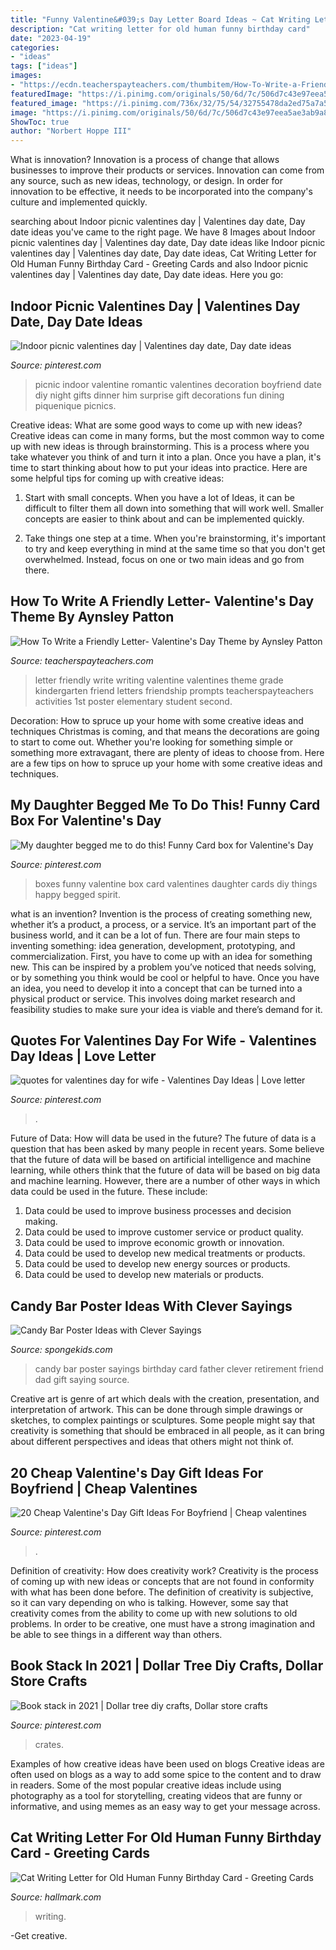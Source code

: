 ```yaml
---
title: "Funny Valentine&#039;s Day Letter Board Ideas ~ Cat Writing Letter For Old Human Funny Birthday Card"
description: "Cat writing letter for old human funny birthday card"
date: "2023-04-19"
categories:
- "ideas"
tags: ["ideas"]
images:
- "https://ecdn.teacherspayteachers.com/thumbitem/How-To-Write-a-Friendly-Letter-Valentines-Day-Theme-1500873673/original-523139-2.jpg"
featuredImage: "https://i.pinimg.com/originals/50/6d/7c/506d7c43e97eea5ae3ab9a8f9ce25c85.jpg"
featured_image: "https://i.pinimg.com/736x/32/75/54/32755478da2ed75a7a5d57d228975bbd.jpg"
image: "https://i.pinimg.com/originals/50/6d/7c/506d7c43e97eea5ae3ab9a8f9ce25c85.jpg"
ShowToc: true
author: "Norbert Hoppe III"
---
```



What is innovation?
Innovation is a process of change that allows businesses to improve their products or services. Innovation can come from any source, such as new ideas, technology, or design. In order for innovation to be effective, it needs to be incorporated into the company's culture and implemented quickly.

	

		
searching about Indoor picnic valentines day | Valentines day date, Day date ideas you've came to the right page. We have 8 Images about Indoor picnic valentines day | Valentines day date, Day date ideas like Indoor picnic valentines day | Valentines day date, Day date ideas, Cat Writing Letter for Old Human Funny Birthday Card - Greeting Cards and also Indoor picnic valentines day | Valentines day date, Day date ideas. Here you go:
		
    
## Indoor Picnic Valentines Day | Valentines Day Date, Day Date Ideas

<img loading=lazy src="https://i.pinimg.com/originals/50/6d/7c/506d7c43e97eea5ae3ab9a8f9ce25c85.jpg" onerror="this.onerror=null;this.src='https://tse3.mm.bing.net/th?id=OIP.8eLvt2ScMC6qSHgs7lc8ZgHaJ4&amp;pid=15.1';" alt="Indoor picnic valentines day | Valentines day date, Day date ideas">

_Source: pinterest.com_

>picnic indoor valentine romantic valentines decoration boyfriend date diy night gifts dinner him surprise gift decorations fun dining piquenique picnics. 

	

Creative ideas: What are some good ways to come up with new ideas?
Creative ideas can come in many forms, but the most common way to come up with new ideas is through brainstorming. This is a process where you take whatever you think of and turn it into a plan. Once you have a plan, it's time to start thinking about how to put your ideas into practice. Here are some helpful tips for coming up with creative ideas:
1) Start with small concepts. When you have a lot of Ideas, it can be difficult to filter them all down into something that will work well. Smaller concepts are easier to think about and can be implemented quickly.

2) Take things one step at a time. When you're brainstorming, it's important to try and keep everything in mind at the same time so that you don't get overwhelmed. Instead, focus on one or two main ideas and go from there.

    
## How To Write A Friendly Letter- Valentine&#039;s Day Theme By Aynsley Patton

<img loading=lazy src="https://ecdn.teacherspayteachers.com/thumbitem/How-To-Write-a-Friendly-Letter-Valentines-Day-Theme-1500873673/original-523139-2.jpg" onerror="this.onerror=null;this.src='https://tse1.mm.bing.net/th?id=OIP.PboR75wEGhaskK-lrw3X3QAAAA&amp;pid=15.1';" alt="How To Write a Friendly Letter- Valentine&#039;s Day Theme by Aynsley Patton">

_Source: teacherspayteachers.com_

>letter friendly write writing valentine valentines theme grade kindergarten friend letters friendship prompts teacherspayteachers activities 1st poster elementary student second. 

	

Decoration: How to spruce up your home with some creative ideas and techniques
Christmas is coming, and that means the decorations are going to start to come out. Whether you're looking for something simple or something more extravagant, there are plenty of ideas to choose from. Here are a few tips on how to spruce up your home with some creative ideas and techniques.

    
## My Daughter Begged Me To Do This! Funny Card Box For Valentine&#039;s Day

<img loading=lazy src="https://i.pinimg.com/originals/9e/45/9f/9e459fb01ae1d527c6b22760dc93b7f7.jpg" onerror="this.onerror=null;this.src='https://tse2.mm.bing.net/th?id=OIP.N6dv_fKdEjRYaN_CgxcFMQHaJ4&amp;pid=15.1';" alt="My daughter begged me to do this! Funny Card box for Valentine&#039;s Day">

_Source: pinterest.com_

>boxes funny valentine box card valentines daughter cards diy things happy begged spirit. 

	

what is an invention?
Invention is the process of creating something new, whether it’s a product, a process, or a service. It’s an important part of the business world, and it can be a lot of fun.
There are four main steps to inventing something: idea generation, development, prototyping, and commercialization. First, you have to come up with an idea for something new. This can be inspired by a problem you’ve noticed that needs solving, or by something you think would be cool or helpful to have. Once you have an idea, you need to develop it into a concept that can be turned into a physical product or service. This involves doing market research and feasibility studies to make sure your idea is viable and there’s demand for it.

    
## Quotes For Valentines Day For Wife - Valentines Day Ideas | Love Letter

<img loading=lazy src="https://i.pinimg.com/736x/d4/51/41/d451410be01ee876e61b5732a1b3b7ee.jpg" onerror="this.onerror=null;this.src='https://tse4.mm.bing.net/th?id=OIP.iJqKhxZD2eb7aidH19vpswHaJ4&amp;pid=15.1';" alt="quotes for valentines day for wife - Valentines Day Ideas | Love letter">

_Source: pinterest.com_

>. 

	

Future of Data: How will data be used in the future?
The future of data is a question that has been asked by many people in recent years. Some believe that the future of data will be based on artificial intelligence and machine learning, while others think that the future of data will be based on big data and machine learning. However, there are a number of other ways in which data could be used in the future. These include:
1. Data could be used to improve business processes and decision making.
2. Data could be used to improve customer service or product quality.
3. Data could be used to improve economic growth or innovation.
4. Data could be used to develop new medical treatments or products.
5. Data could be used to develop new energy sources or products.
6. Data could be used to develop new materials or products.

    
## Candy Bar Poster Ideas With Clever Sayings

<img loading=lazy src="http://spongekids.com/wp-content/uploads/2015/01/candy-bar-sayings/12-candy-bar-saying-ideas.jpg" onerror="this.onerror=null;this.src='https://tse2.mm.bing.net/th?id=OIP.xXtAGYzQS3vZBkdTWtcs0wHaJ4&amp;pid=15.1';" alt="Candy Bar Poster Ideas with Clever Sayings">

_Source: spongekids.com_

>candy bar poster sayings birthday card father clever retirement friend dad gift saying source. 

	

Creative art is genre of art which deals with the creation, presentation, and interpretation of artwork. This can be done through simple drawings or sketches, to complex paintings or sculptures. Some people might say that creativity is something that should be embraced in all people, as it can bring about different perspectives and ideas that others might not think of.

    
## 20 Cheap Valentine&#039;s Day Gift Ideas For Boyfriend | Cheap Valentines

<img loading=lazy src="https://i.pinimg.com/736x/32/75/54/32755478da2ed75a7a5d57d228975bbd.jpg" onerror="this.onerror=null;this.src='https://tse1.mm.bing.net/th?id=OIP.9lWcw3HTMfZc9WE5GW1-GwHaPj&amp;pid=15.1';" alt="20 Cheap Valentine&#039;s Day Gift Ideas For Boyfriend | Cheap valentines">

_Source: pinterest.com_

>. 

	

Definition of creativity: How does creativity work?
Creativity is the process of coming up with new ideas or concepts that are not found in conformity with what has been done before. The definition of creativity is subjective, so it can vary depending on who is talking. However, some say that creativity comes from the ability to come up with new solutions to old problems. In order to be creative, one must have a strong imagination and be able to see things in a different way than others.

    
## Book Stack In 2021 | Dollar Tree Diy Crafts, Dollar Store Crafts

<img loading=lazy src="https://i.pinimg.com/736x/be/7b/36/be7b36b164a0dfcec7bb5a72fd98a0e2.jpg" onerror="this.onerror=null;this.src='https://tse4.mm.bing.net/th?id=OIP.xycv9XsGe4GSqkvXEA9mhAHaGL&amp;pid=15.1';" alt="Book stack in 2021 | Dollar tree diy crafts, Dollar store crafts">

_Source: pinterest.com_

>crates. 

	

Examples of how creative ideas have been used on blogs
Creative ideas are often used on blogs as a way to add some spice to the content and to draw in readers. Some of the most popular creative ideas include using photography as a tool for storytelling, creating videos that are funny or informative, and using memes as an easy way to get your message across.

    
## Cat Writing Letter For Old Human Funny Birthday Card - Greeting Cards

<img loading=lazy src="https://www.hallmark.com/dw/image/v2/AALB_PRD/on/demandware.static/-/Sites-hallmark-master/default/dwc1079090/images/finished-goods/Cat-Writing-Letter-Funny-Birthday-Card_369ZZB2771_04.jpg?sw=1200&amp;sh=1200&amp;sm=fit" onerror="this.onerror=null;this.src='https://tse3.mm.bing.net/th?id=OIP.ngCiB8Jd4BAHRJ_nwod61wHaHa&amp;pid=15.1';" alt="Cat Writing Letter for Old Human Funny Birthday Card - Greeting Cards">

_Source: hallmark.com_

>writing. 

	

-Get creative.

